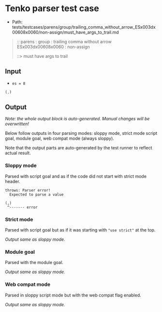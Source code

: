 # Tenko parser test case

- Path: tests/testcases/parens/group/trailing_comma_without_arrow_ESx003dx00608x0060/non-assign/must_have_args_to_trail.md

> :: parens : group : trailing comma without arrow ESx003dx00608x0060 : non-assign
>
> ::> must have args to trail

## Input

- `es = 8`

`````js
(,)
`````

## Output

_Note: the whole output block is auto-generated. Manual changes will be overwritten!_

Below follow outputs in four parsing modes: sloppy mode, strict mode script goal, module goal, web compat mode (always sloppy).

Note that the output parts are auto-generated by the test runner to reflect actual result.

### Sloppy mode

Parsed with script goal and as if the code did not start with strict mode header.

`````
throws: Parser error!
  Expected to parse a value

(,)
 ^------- error
`````

### Strict mode

Parsed with script goal but as if it was starting with `"use strict"` at the top.

_Output same as sloppy mode._

### Module goal

Parsed with the module goal.

_Output same as sloppy mode._

### Web compat mode

Parsed in sloppy script mode but with the web compat flag enabled.

_Output same as sloppy mode._
